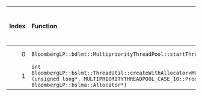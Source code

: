 |   Index | Function                                                                                                                                                                                                           |   Difference in number of lines |   Function size difference in bytes | Disassembly                                                            |   Number of lines in `assume` build |   Number of bytes in `assume` build |   Number of lines in `none` build |   Number of bytes in `none` build |
|--------:|:-------------------------------------------------------------------------------------------------------------------------------------------------------------------------------------------------------------------|--------------------------------:|------------------------------------:|:-----------------------------------------------------------------------|------------------------------------:|------------------------------------:|----------------------------------:|----------------------------------:|
|       0 | `BloombergLP::bdlmt::MultipriorityThreadPool::startThreads()`                                                                                                                                                      |                              -2 |                                   0 | [Assumed](0.assume.s.txt), [Ignored](0.none.s.txt), [Diff](0.diff.txt) |                                 784 |                             4251328 |                               784 |                           4251360 |
|       1 | `int BloombergLP::bslmt::ThreadUtil::createWithAllocator<MULTIPRIORITYTHREADPOOL_CASE_10::ProducerThread>(unsigned long*, MULTIPRIORITYTHREADPOOL_CASE_10::ProducerThread const&, BloombergLP::bslma::Allocator*)` |                              -8 |                                 -32 | [Assumed](1.assume.s.txt), [Ignored](1.none.s.txt), [Diff](1.diff.txt) |                                 368 |                             4246160 |                               400 |                           4246160 |